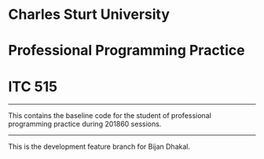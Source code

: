 # Charles Sturt University
# Professional Programming Practice
# ITC 515
***

This contains the baseline code for the student of professional programming practice during 201860 sessions.
***
This is the development feature branch for Bijan Dhakal.


